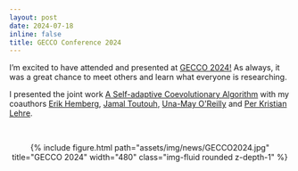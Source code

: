 ```yaml
---
layout: post
date: 2024-07-18
inline: false
title: GECCO Conference 2024
---
```


I’m excited to have attended and presented at <a href="https://gecco-2024.sigevo.org/" target="_blank">GECCO 2024!</a> As always, it was a great chance to meet others and learn what everyone is researching. 

I presented the joint work <a href="https://doi.org/10.1145/3638529.3654132" target="_blank">A Self-adaptive Coevolutionary Algorithm</a> with my coauthors <a href="https://alfagroup.csail.mit.edu/erik" target="_blank">Erik Hemberg</a>, <a href="http://www.jamal.es/" target="_blank">Jamal Toutouh</a>, <a href="https://www.csail.mit.edu/person/una-may-oreilly" target="_blank">Una-May O'Reilly</a> and <a href="https://www.cs.bham.ac.uk/~lehrepk/" target="_blank">Per Kristian Lehre</a>.

 &nbsp;
<div align="center">
{% include figure.html path="assets/img/news/GECCO2024.jpg" title="GECCO 2024" width="480" class="img-fluid rounded z-depth-1" %}
</div>